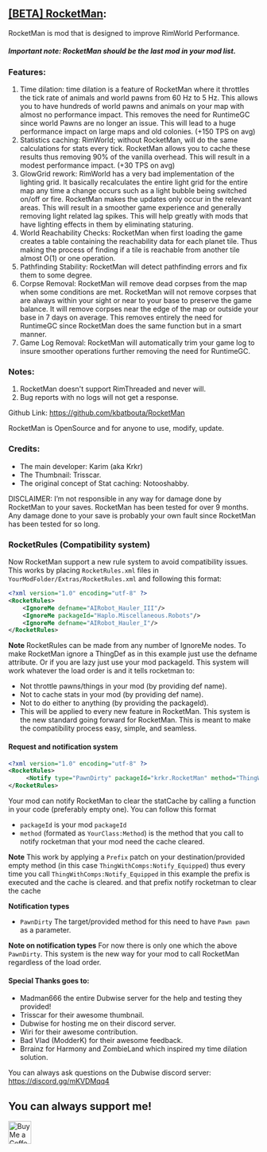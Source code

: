 
## <a href="https://steamcommunity.com/sharedfiles/filedetails/?id=2479389928&searchtext=">[BETA] RocketMan</a>:

RocketMan is mod that is designed to improve RimWorld Performance.

##### Important note: RocketMan should be the last mod in your mod list.

### Features:

1. Time dilation: time dilation is a feature of RocketMan where it throttles the tick rate of animals and world pawns from 60 Hz to 5 Hz. This allows you to have hundreds of world pawns and animals on your map with almost no performance impact. This removes the need for RuntimeGC since world Pawns are no longer an issue. This will lead to a huge performance impact on large maps and old colonies. (+150 TPS on avg)
2. Statistics caching: RimWorld; without RocketMan, will do the same calculations for stats every tick. RocketMan allows you to cache these results thus removing 90% of the vanilla overhead. This will result in a modest performance impact. (+30 TPS on avg)
3. GlowGrid rework: RimWorld has a very bad implementation of the lighting grid. It basically recalculates the entire light grid for the entire map any time a change occurs such as a light bubble being switched on/off or fire. RocketMan makes the updates only occur in the relevant areas. This will result in a smoother game experience and generally removing light related lag spikes. This will help greatly with mods that have lighting effects in them by eliminating staturing.
4. World Reachability Checks: RocketMan when first loading the game creates a table containing the reachability data for each planet tile. Thus making the process of finding if a tile is reachable from another tile almost O(1) or one operation.
5. Pathfinding Stability: RocketMan will detect pathfinding errors and fix them to some degree.
6. Corpse Removal: RocketMan will remove dead corpses from the map when some conditions are met. RocketMan will not remove corpses that are always within your sight or near to your base to preserve the game balance. It will remove corpses near the edge of the map or outside your base in 7 days on average. This removes entirely the need for RuntimeGC since RocketMan does the same function but in a smart manner. 
7. Game Log Removal: RocketMan will automatically trim your game log to insure smoother operations further removing the need for RuntimeGC.


### Notes: 

1. RocketMan doesn't support RimThreaded and never will.
2. Bug reports with no logs will not get a response.

Github Link: https://github.com/kbatbouta/RocketMan

RocketMan is OpenSource and for anyone to use, modify, update.

### Credits: 

* The main developer: Karim (aka Krkr)
* The Thumbnail: Trisscar.
* The original concept of Stat caching: Notooshabby.

DISCLAIMER: I’m not responsible in any way for damage done by RocketMan to your saves. RocketMan has been tested for over 9 months. Any damage done to your save is probably your own fault since RocketMan has been tested for so long. 

### RocketRules (Compatibility system)
Now RocketMan support a new rule system to avoid compatibility issues.
This works by placing `RocketRules.xml` files in `YourModFolder/Extras/RocketRules.xml`
and following this format:
```xml
<?xml version="1.0" encoding="utf-8" ?>
<RocketRules>
    <IgnoreMe defname="AIRobot_Hauler_III"/>
    <IgnoreMe packageId="Haplo.Miscellaneous.Robots"/>
    <IgnoreMe defname="AIRobot_Hauler_I"/>
</RocketRules>
```
**Note** RocketRules can be made from any number of IgnoreMe nodes. To make RocketMan ignore a ThingDef as in this example just use the defname attribute. Or if you are lazy just use your mod packageId.
This system will work whatever the load order is and it tells rocketman to:
* Not throttle pawns/things in your mod (by providing def name).
* Not to cache stats in your mod (by providing def name).
* Not to do either to anything (by providing the packageId).
* This will be applied to every new feature in RocketMan.
This system is the new standard going forward for RocketMan. This is meant to make the compatibility process easy, simple, and seamless.  
#### Request and notification system
```xml
<?xml version="1.0" encoding="utf-8" ?>
<RocketRules>
     <Notify type="PawnDirty" packageId="krkr.RocketMan" method="ThingWithComps:Notify_Equipped"/>
</RocketRules>
```
Your mod can notify RocketMan to clear the statCache by calling a function in your code (preferably empty one). You can follow this format
* `packageId` is your mod `packageId`
* `method` (formated as `YourClass:Method`) is the method that you call to notify rocketman that your mod need the cache cleared.

**Note** This work by applying a `Prefix` patch on your destination/provided empty method (in this case `ThingWithComps:Notify_Equipped`) thus every time you call `ThingWithComps:Notify_Equipped` in this example the prefix is executed and the cache is cleared.
and that prefix notify rocketman to clear the cache

**Notification types**
* `PawnDirty` The target/provided method for this need to have `Pawn pawn` as a parameter. 

**Note on notification types** For now there is only one which the above `PawnDirty`. This system is the new way for your mod to call RocketMan regardless of the load order.

#### Special Thanks goes to:

* Madman666 the entire Dubwise server for the help and testing they provided!
* Trisscar for their awesome thumbnail.
* Dubwise for hosting me on their discord server.
* Wiri for their awesome contribution.
* Bad Vlad (ModderK) for their awesome feedback.
* Brrainz for Harmony and ZombieLand which inspired my time dilation solution.

You can always ask questions on the Dubwise discord server: https://discord.gg/mKVDMqq4

## You can always support me!
<a href='https://ko-fi.com/karimbat' target='_blank'><img height='35' style='border:0px;height:46px;' src='https://az743702.vo.msecnd.net/cdn/kofi3.png?v=0' border='0' alt='Buy Me a Coffee at ko-fi.com' />
 
 
